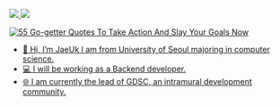 <a href="https://cyclic-baboon-a84.notion.site/7fb47147585942ab9dbd05d6210a6020" target="blank"><img src="https://img.shields.io/badge/Portfolio-000000?style=flat-square&logo=Notion&logoColor=white"> <img src="https://img.shields.io/badge/iju1633@gmail.com-E8CDCD?style=flat-square&logo=Gmail&logoColor=red">

![55 Go-getter Quotes To Take Action And Slay Your Goals Now](https://user-images.githubusercontent.com/43805087/202103786-3f041fa2-5adf-4d95-b37c-c9e7a1f674f1.jpeg)

- 👋 Hi, I’m JaeUk I am from University of Seoul majoring in computer science.
- 💻 I will be working as a Backend developer.
- 🌐 I am currently the lead of GDSC, an intramural development community.
